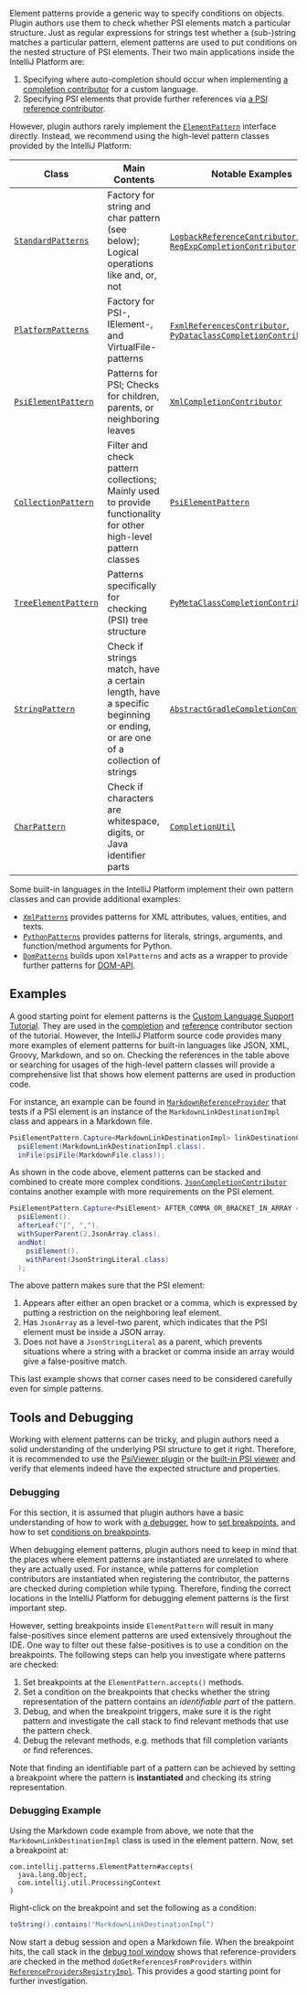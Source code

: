 [//]: # (title: Element Patterns)

<!-- Copyright 2000-2022 JetBrains s.r.o. and other contributors. Use of this source code is governed by the Apache 2.0 license that can be found in the LICENSE file. -->

Element patterns provide a generic way to specify conditions on objects. Plugin authors use them to check whether PSI elements match a particular structure. Just as regular expressions for strings test whether a (sub-)string matches a particular pattern, element patterns are used to put conditions on the nested structure of PSI elements. Their two main applications inside the IntelliJ Platform are:

1. Specifying where auto-completion should occur when implementing [a completion contributor](completion_contributor.md) for a custom language.
2. Specifying PSI elements that provide further references via [a PSI reference contributor](psi_references.md#contributed-references).

However, plugin authors rarely implement the [`ElementPattern`](upsource:///platform/core-api/src/com/intellij/patterns/ElementPattern.java) interface directly.
Instead, we recommend using the high-level pattern classes provided by the IntelliJ Platform:

| Class                                                                                                   | Main Contents                                                                                                             | Notable Examples                                                                                                                                                                                                                                                                                  |
|---------------------------------------------------------------------------------------------------------|---------------------------------------------------------------------------------------------------------------------------|---------------------------------------------------------------------------------------------------------------------------------------------------------------------------------------------------------------------------------------------------------------------------------------------------|
| [`StandardPatterns`](upsource:///platform/core-api/src/com/intellij/patterns/StandardPatterns.java)     | Factory for string and char pattern (see below); Logical operations like and, or, not                                     | [`LogbackReferenceContributor`](upsource:///plugins/groovy/src/org/jetbrains/plugins/groovy/ext/logback/LogbackReferenceContributor.kt), [`RegExpCompletionContributor`](upsource:///RegExpSupport/src/org/intellij/lang/regexp/RegExpCompletionContributor.java)                                 |
| [`PlatformPatterns`](upsource:///platform/core-api/src/com/intellij/patterns/PlatformPatterns.java)     | Factory for PSI-, IElement-, and VirtualFile-patterns                                                                     | [`FxmlReferencesContributor`](upsource:///plugins/javaFX/src/org/jetbrains/plugins/javaFX/fxml/refs/FxmlReferencesContributor.java), [`PyDataclassCompletionContributor`](upsource:///python/python-psi-impl/src/com/jetbrains/python/codeInsight/completion/PyDataclassCompletionContributor.kt) |
| [`PsiElementPattern`](upsource:///platform/core-api/src/com/intellij/patterns/PsiElementPattern.java)   | Patterns for PSI; Checks for children, parents, or neighboring leaves                                                     | [`XmlCompletionContributor`](upsource:///xml/impl/src/com/intellij/codeInsight/completion/XmlCompletionContributor.java)                                                                                                                                                                          |
| [`CollectionPattern`](upsource:///platform/core-api/src/com/intellij/patterns/CollectionPattern.java)   | Filter and check pattern collections; Mainly used to provide functionality for other high-level pattern classes           | [`PsiElementPattern`](upsource:///platform/core-api/src/com/intellij/patterns/PsiElementPattern.java)                                                                                                                                                                                             |
| [`TreeElementPattern`](upsource:///platform/core-api/src/com/intellij/patterns/TreeElementPattern.java) | Patterns specifically for checking (PSI) tree structure                                                                   | [`PyMetaClassCompletionContributor`](upsource:///python/python-psi-impl/src/com/jetbrains/python/codeInsight/completion/PyMetaClassCompletionContributor.java)                                                                                                                                    |
| [`StringPattern`](upsource:///platform/core-api/src/com/intellij/patterns/StringPattern.java)           | Check if strings match, have a certain length, have a specific beginning or ending, or are one of a collection of strings | [`AbstractGradleCompletionContributor`](upsource:///plugins/gradle/java/src/codeInsight/AbstractGradleCompletionContributor.kt)                                                                                                                                                                   |
| [`CharPattern`](upsource:///platform/core-api/src/com/intellij/patterns/CharPattern.java)               | Check if characters are whitespace, digits, or Java identifier parts                                                      | [`CompletionUtil`](upsource:///platform/analysis-impl/src/com/intellij/codeInsight/completion/CompletionUtil.java)                                                                                                                                                                                |

Some built-in languages in the IntelliJ Platform implement their own pattern classes and can provide additional examples:

- [`XmlPatterns`](upsource:///xml/xml-psi-api/src/com/intellij/patterns/XmlPatterns.java) provides patterns for XML attributes, values, entities, and texts.
- [`PythonPatterns`](upsource:///python/src/com/jetbrains/python/patterns/PythonPatterns.java) provides patterns for literals, strings, arguments, and function/method arguments for Python.
- [`DomPatterns`](upsource:///xml/dom-openapi/src/com/intellij/patterns/DomPatterns.java) builds upon `XmlPatterns` and acts as a wrapper to provide further patterns for [DOM-API](xml_dom_api.md).

## Examples

A good starting point for element patterns is the [Custom Language Support Tutorial](custom_language_support_tutorial.md).
They are used in the [completion](completion_contributor.md#define-a-completion-contributor) and [reference](reference_contributor.md#define-a-reference-contributor) contributor section of the tutorial.
However, the IntelliJ Platform source code provides many more examples of element patterns for built-in languages like JSON, XML, Groovy, Markdown, and so on.
Checking the references in the table above or searching for usages of the high-level pattern classes will provide a comprehensive list that shows how element patterns are used in production code.

For instance, an example can be found in [`MarkdownReferenceProvider`](upsource:///plugins/markdown/src/org/intellij/plugins/markdown/lang/references/MarkdownReferenceProvider.java) that tests if a PSI element is an instance of the `MarkdownLinkDestinationImpl` class and appears in a Markdown file.

```java
PsiElementPattern.Capture<MarkdownLinkDestinationImpl> linkDestinationCapture =
  psiElement(MarkdownLinkDestinationImpl.class).
  inFile(psiFile(MarkdownFile.class));
```

As shown in the code above, element patterns can be stacked and combined to create more complex conditions.
[`JsonCompletionContributor`](upsource:///json/src/com/intellij/json/codeinsight/JsonCompletionContributor.java) contains another example with more requirements on the PSI element.

```java
PsiElementPattern.Capture<PsiElement> AFTER_COMMA_OR_BRACKET_IN_ARRAY =
  psiElement().
  afterLeaf("[", ",").
  withSuperParent(2,JsonArray.class).
  andNot(
    psiElement().
    withParent(JsonStringLiteral.class)
  );
```

The above pattern makes sure that the PSI element:

1. Appears after either an open bracket or a comma, which is expressed by putting a restriction on the neighboring leaf element.
2. Has `JsonArray` as a level-two parent, which indicates that the PSI element must be inside a JSON array.
3. Does not have a `JsonStringLiteral` as a parent, which prevents situations where a string with a bracket or comma inside an array would give a false-positive match.

This last example shows that corner cases need to be considered carefully even for simple patterns.

## Tools and Debugging

Working with element patterns can be tricky, and plugin authors need a solid understanding of the underlying PSI structure to get it right.
Therefore, it is recommended to use the [PsiViewer plugin](https://plugins.jetbrains.com/plugin/227-psiviewer) or the [built-in PSI viewer](https://www.jetbrains.com/help/idea/psi-viewer.html) and verify that elements indeed have the expected structure and properties.

### Debugging

For this section, it is assumed that plugin authors have a basic understanding of how to work with [a debugger](https://www.jetbrains.com/help/idea/debugging-code.html), how to [set breakpoints](https://www.jetbrains.com/help/idea/using-breakpoints.html#set-breakpoints), and how to set [conditions on breakpoints](https://www.jetbrains.com/help/idea/using-breakpoints.html#properties).

When debugging element patterns, plugin authors need to keep in mind that the places where element patterns are instantiated are unrelated to where they are actually used.
For instance, while patterns for completion contributors are instantiated when registering the contributor, the patterns are checked during completion while typing.
Therefore, finding the correct locations in the IntelliJ Platform for debugging element patterns is the first important step.

However, setting breakpoints inside `ElementPattern` will result in many false-positives since element patterns are used extensively throughout the IDE.
One way to filter out these false-positives is to use a condition on the breakpoints.
The following steps can help you investigate where patterns are checked:

1. Set breakpoints at the `ElementPattern.accepts()` methods.
2. Set a condition on the breakpoints that checks whether the string representation of the pattern contains an _identifiable part_ of the pattern.
3. Debug, and when the breakpoint triggers, make sure it is the right pattern and investigate the call stack to find relevant methods that use the pattern check.
4. Debug the relevant methods, e.g. methods that fill completion variants or find references.

Note that finding an identifiable part of a pattern can be achieved by setting a breakpoint where the pattern is **instantiated** and checking its string representation.

### Debugging Example

Using the Markdown code example from above, we note that the `MarkdownLinkDestinationImpl` class is used in the element pattern.
Now, set a breakpoint at:

```text
com.intellij.patterns.ElementPattern#accepts(
  java.lang.Object,
  com.intellij.util.ProcessingContext
)
```

Right-click on the breakpoint and set the following as a condition:

```java
toString().contains("MarkdownLinkDestinationImpl")
```

Now start a debug session and open a Markdown file.
When the breakpoint hits, the call stack in the [debug tool window](https://www.jetbrains.com/help/idea/debug-tool-window.html) shows that reference-providers are checked in the method `doGetReferencesFromProviders` within [`ReferenceProvidersRegistryImpl`](upsource:///platform/core-impl/src/com/intellij/psi/impl/source/resolve/reference/ReferenceProvidersRegistryImpl.java).
This provides a good starting point for further investigation.
